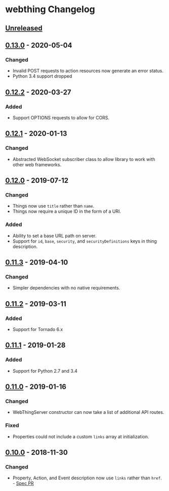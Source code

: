 # webthing Changelog

## [Unreleased]

## [0.13.0] - 2020-05-04
### Changed
- Invalid POST requests to action resources now generate an error status.
- Python 3.4 support dropped

## [0.12.2] - 2020-03-27
### Added
- Support OPTIONS requests to allow for CORS.

## [0.12.1] - 2020-01-13
### Changed
- Abstracted WebSocket subscriber class to allow library to work with other web frameworks.

## [0.12.0] - 2019-07-12
### Changed
- Things now use `title` rather than `name`.
- Things now require a unique ID in the form of a URI.
### Added
- Ability to set a base URL path on server.
- Support for `id`, `base`, `security`, and `securityDefinitions` keys in thing description.

## [0.11.3] - 2019-04-10
### Changed
- Simpler dependencies with no native requirements.

## [0.11.2] - 2019-03-11
### Added
- Support for Tornado 6.x

## [0.11.1] - 2019-01-28
### Added
- Support for Python 2.7 and 3.4

## [0.11.0] - 2019-01-16
### Changed
- WebThingServer constructor can now take a list of additional API routes.
### Fixed
- Properties could not include a custom `links` array at initialization.

## [0.10.0] - 2018-11-30
### Changed
- Property, Action, and Event description now use `links` rather than `href`. - [Spec PR](https://github.com/mozilla-iot/wot/pull/119)

[Unreleased]: https://github.com/mozilla-iot/webthing-python/compare/v0.13.0...HEAD
[0.13.0]: https://github.com/mozilla-iot/webthing-python/compare/v0.12.2...v0.13.0
[0.12.2]: https://github.com/mozilla-iot/webthing-python/compare/v0.12.1...v0.12.2
[0.12.1]: https://github.com/mozilla-iot/webthing-python/compare/v0.12.0...v0.12.1
[0.12.0]: https://github.com/mozilla-iot/webthing-python/compare/v0.11.3...v0.12.0
[0.11.3]: https://github.com/mozilla-iot/webthing-python/compare/v0.11.2...v0.11.3
[0.11.2]: https://github.com/mozilla-iot/webthing-python/compare/v0.11.1...v0.11.2
[0.11.1]: https://github.com/mozilla-iot/webthing-python/compare/v0.11.0...v0.11.1
[0.11.0]: https://github.com/mozilla-iot/webthing-python/compare/v0.10.0...v0.11.0
[0.10.0]: https://github.com/mozilla-iot/webthing-python/compare/v0.9.2...v0.10.0
